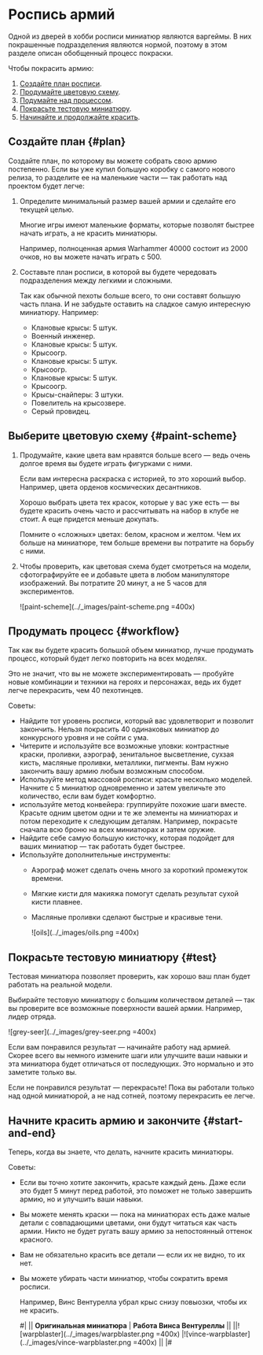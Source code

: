 # Роспись армий

Одной из дверей в хобби росписи миниатюр являются варгеймы. В них покрашенные подразделения являются нормой, поэтому в этом разделе описан обобщенный процесс покраски.

Чтобы покрасить армию:

1. [Создайте план росписи](#plan).
2. [Продумайте цветовую схему](#paint-scheme).
3. [Подумайте над процессом](#workflow).
4. [Покрасьте тестовую миниатюру](#test).
5. [Начинайте и продолжайте красить](#start-and-end).

## Создайте план {#plan}

Создайте план, по которому вы можете собрать свою армию постепенно. Если вы уже купил большую коробку с самого нового релиза, то разделите ее на маленькие части — так работать над проектом будет легче:

1. Определите минимальный размер вашей армии и сделайте его текущей целью.
   
    Многие игры имеют маленькие форматы, которые позволят быстрее начать играть, а не красить миниатюры.

    Например, полноценная армия Warhammer 40000 состоит из 2000 очков, но вы можете начать играть с 500.

2. Составьте план росписи, в которой вы будете чередовать подразделения между легкими и сложными.
   
   Так как обычной пехоты больше всего, то они составят большую часть плана. И не забудьте оставить на сладкое самую интересную миниатюру. Например:

   * Клановые крысы: 5 штук.
   * Военный инженер.
   * Клановые крысы: 5 штук.
   * Крысоогр.
   * Клановые крысы: 5 штук.
   * Крысоогр.
   * Клановые крысы: 5 штук.
   * Крысоогр.
   * Крысы-снайперы: 3 штуки.
   * Повелитель на крысозвере.
   * Серый провидец.

## Выберите цветовую схему {#paint-scheme}

1. Продумайте, какие цвета вам нравятся больше всего — ведь очень долгое время вы будете играть фигурками с ними.

    Если вам интересна раскраска с историей, то это хороший выбор. Например, цвета орденов космических десантников.

    Хорошо выбрать цвета тех красок, которые у вас уже есть — вы будете красить очень часто и рассчитывать на набор в клубе не стоит. А еще придется меньше докупать.

    Помните о «сложных» цветах: белом, красном и желтом. Чем их больше на миниатюре, тем больше времени вы потратите на борьбу с ними.

2. Чтобы проверить, как цветовая схема будет смотреться на модели, сфотографируйте ее и добавьте цвета в любом манипуляторе изображений. Вы потратите 20 минут, а не 5 часов для экспериментов.

   ![paint-scheme](../_images/paint-scheme.png =400x)
   
## Продумать процесс {#workflow}

Так как вы будете красить большой объем миниатюр, лучше продумать процесс, который будет легко повторить на всех моделях.

Это не значит, что вы не можете экспериментировать — пробуйте новые комбинации и техники на героях и персонажах, ведь их будет легче перекрасить, чем 40 пехотинцев.

Советы:
* Найдите тот уровень росписи, который вас удовлетворит и позволит закончить. Нельзя покрасить 40 одинаковых миниатюр до конкурсного уровня и не сойти с ума.
* Читерите и используйте все возможные уловки: контрастные краски, проливки, аэрограф, зенитальное высветление, сухзая кисть, масляные проливки, металлики, пигменты. Вам нужно закончить вашу армию любым возможным способом.
* Используйте метод массовой росписи: красьте несколько моделей. Начните с 5 миниатюр одновременно и затем увеличьте это количество, если вам будет комфортно.
* используйте метод конвейера: группируйте похожие шаги вместе. Красьте одним цветом одни и те же элементы на миниатюрах и потом переходите к следующим деталям. Например, покрасьте сначала всю броню на всех миниатюрах и затем оружие.
* Найдите себе самую большую кисточку, которая подойдет для ваших миниатюр — так работать будет быстрее.
* Используйте дополнительные инструменты:
   * Аэрограф может сделать очень много за короткий промежуток времени.
   * Мягкие кисти для макияжа помогут сделать результат сухой кисти плавнее.
   * Масляные проливки сделают быстрые и красивые тени.

        ![oils](../_images/oils.png =400x)

## Покрасьте тестовую миниатюру {#test}

Тестовая миниатюра позволяет проверить, как хорошо ваш план будет работать на реальной модели.

Выбирайте тестовую миниатюру с большим количеством деталей — так вы проверите все возможные поверхности вашей армии. Например, лидер отряда.

![grey-seer](../_images/grey-seer.png =400x)

Если вам понравился результат — начинайте работу над армией. Скорее всего вы немного измените шаги или улучшите ваши навыки и эта миниатюра будет отличаться от последующих. Это нормально и это заметите только вы.

Если не понравился результат — перекрасьте! Пока вы работали только над одной миниатюрой, а не над сотней, поэтому перекрасить ее легче.

## Начните красить армию и закончите {#start-and-end}

Теперь, когда вы знаете, что делать, начните красить миниатюры.

Советы:

* Если вы точно хотите закончить, красьте каждый день. Даже если это будет 5 минут перед работой, это поможет не только завершить армию, но и улучшить ваши навыки.

* Вы можете менять краски — пока на миниатюрах есть даже малые детали с совпадающими цветами, они будут читаться как часть армии. Никто не будет ругать вашу армию за непостоянный оттенок красного.

* Вам не обязательно красить все детали — если их не видно, то их нет. 

* Вы можете убирать части миниатюр, чтобы сократить время росписи.

    Например, Винс Вентурелла убрал крыс снизу повыозки, чтобы их не красить.

    #|
    || **Оригинальная миниатюра**
    | **Работа Винса Вентуреллы**
    ||
    ||![warpblaster](../_images/warpblaster.png =400x)
    |![vince-warpblaster](../_images/vince-warpblaster.png =400x)
    ||
    |#